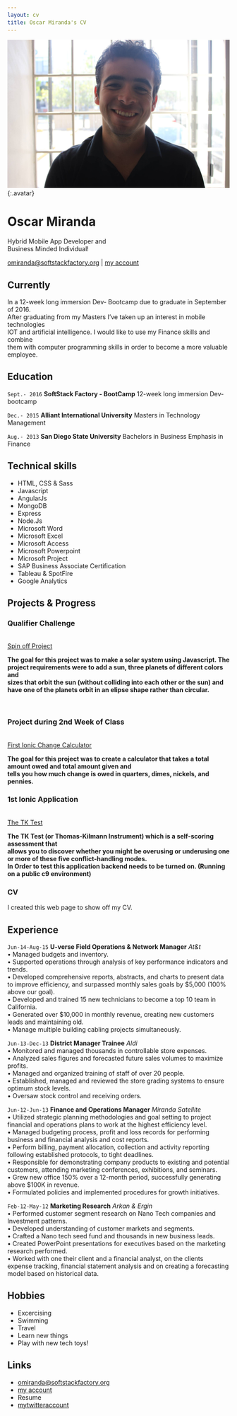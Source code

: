 ```yaml
---
layout: cv
title: Oscar Miranda's CV
---
```


![Oscar](./media/22.png){:.avatar}

# Oscar Miranda<br>
Hybrid Mobile App Developer and <br> 
Business Minded Individual!

<div id="webaddress">
<a href="mailto:">omiranda@softstackfactory.org</a>
|
<i class="fa fa-github"></i> <a href="https://github.com/omirandassf/omiranda.gitbhub.io.git">my account</a>
<!--|-->
<!--<i class="fa fa-twitter"></i> <a href="http://twitter.com/">mytwitteraccount</a>-->
</div>


## Currently

In a 12-week long immersion Dev- Bootcamp due to graduate in September of 2016.<br> 
After graduating from my Masters I’ve taken up an interest in mobile technologies <br>
IOT and artificial intelligence. I would like to use my Finance skills and combine <br>
them with computer programming skills in order to become a more valuable employee.


## Education

`Sept.- 2016`
__SoftStack Factory - BootCamp__ 12-week long immersion Dev-bootcamp

`Dec.- 2015`
__Alliant International University__ Masters in Technology Management

`Aug.- 2013`
__San Diego State University__ Bachelors in Business Emphasis in Finance


## Technical skills

* HTML, CSS & Sass
* Javascript
* AngularJs
* MongoDB
* Express
* Node.Js
* Microsoft Word
* Microsoft Excel
* Microsoft Access
* Microsoft Powerpoint
* Microsoft Project
* SAP Business Associate Certification 
* Tableau & SpotFire
* Google Analytics

## Projects & Progress

<h3>Qualifier Challenge</h3><br>
<a href="https://www.khanacademy.org/computer-programming/spin-off-of-orbiting-challenge-30-oscar/5506801775" target="_blank"> Spin off Project</a>
<p><strong>The goal for this project was to make a solar system using Javascript. The project requirements were to add a sun, three planets of different colors and <br>
sizes that orbit the sun (without colliding into each other or the sun) and have one of the planets orbit in an elipse shape rather than circular.</strong></p><br>
<!--<h3>Project during 1st Week of Class</h3><br>-->
<!--<a href="http://codepen.io/ozkar521/pen/QEEdyL" target="_blank">Train Challenge</a>-->
<!--<p><strong>The Objective was to create a program that would tell you which trains are running and which are not, <br>-->
<!--based on you setting the parameters in the beginning.</strong></p><br>-->
<h3>Project during 2nd Week of Class</h3><br>
<a href="http://codepen.io/ozkar521/pen/QEEdyL" target="_blank">First Ionic Change Calculator</a>
<p><strong>The goal for this project was to create a calculator that takes a total amount owed and total amount given and <br>
tells you how much change is owed in quarters, dimes, nickels, and pennies.</strong></p>
<h3>1st Ionic Application</h3><br>
<a href="https://ide.c9.io/oscar521/tktest" target="_blank">The TK Test</a>
<p><strong>The TK Test (or Thomas-Kilmann Instrument) which is a self-scoring assessment that <br>
allows you to discover whether you might be overusing or underusing one or more of these five conflict-handling modes.<br>
In Order to test this application backend needs to be turned on. (Running on a public c9 environment)</strong></p>



### CV

I created this web page to show off my CV. 

<!--## Achievements-->

<!--Coming Soon - Stay Tuned !-->

## Experience

`Jun-14-Aug-15`
__U-verse Field Operations & Network Manager__ <em>At&t</em><br>
•	Managed budgets and inventory.<br>
•	Supported operations through analysis of key performance indicators and trends.<br>
•	Developed comprehensive reports, abstracts, and charts to present data to improve efficiency, and surpassed monthly sales goals by $5,000 (100% above our goal).<br> 
•	Developed and trained 15 new technicians to become a top 10 team in California.<br>
•	Generated over $10,000 in monthly revenue, creating new customers leads and maintaining old.<br>
•	Manage multiple building cabling projects simultaneously.<br>

`Jun-13-Dec-13`
__District Manager Trainee__ <em>Aldi</em><br>
•	Monitored and managed thousands in controllable store expenses.<br>
•	Analyzed sales figures and forecasted future sales volumes to maximize profits.<br>
•	Managed and organized training of staff of over 20 people.<br>
•	Established, managed and reviewed the store grading systems to ensure optimum stock levels.<br>
•	Oversaw stock control and receiving orders.<br>


`Jun-12-Jun-13`
__Finance and Operations Manager__  <em>Miranda Satellite</em><br>
•	Utilized strategic planning methodologies and goal setting to project financial and operations plans to work at the highest efficiency level.<br>
•	Managed budgeting process, profit and loss records for performing business and financial analysis and cost reports.<br>
•	Perform billing, payment allocation, collection and activity reporting following established protocols, to tight deadlines.<br> 
•	Responsible for demonstrating company products to existing and potential customers, attending marketing conferences, exhibitions, and seminars.<br> 
•	Grew new office 150% over a 12-month period, successfully generating above $100K in revenue.<br>
•	Formulated policies and implemented procedures for growth initiatives.<br>



`Feb-12-May-12`
__Marketing Research__  <em>Arkan & Ergin</em><br>
• 	Performed customer segment research on Nano Tech companies and Investment patterns.<br>
• 	Developed understanding of customer markets and segments.<br>
•	Crafted a Nano tech seed fund and thousands in new business leads.<br>
•	Created PowerPoint presentations for executives based on the marketing research performed.<br> 
•	Worked with one their client and a financial analyst, on the clients expense tracking, financial statement analysis and on creating a forecasting model based on historical data.<br>




## Hobbies

* Excercising
* Swimming
* Travel
* Learn new things
* Play with new tech toys!

## Links

* <i class="fa fa-envelope"></i> <a href="mailto:">omiranda@softstackfactory.org</a><br />
* <i class="fa fa-github"></i> <a href="https://github.com/omirandassf">my account</a><br />
* <a src="./media/oscarmresume.docx">Resume</a><br />
* <i class="fa fa-twitter"></i> <a href="./media/oscarmresume.docx">mytwitteraccount</a><br />
<!--* <i class="fa fa-stack-overflow"></i> <a href="http://stackoverflow.com/">SO Account</a>-->
<!--* <i class="fa fa-google"></i> <a href="http://scholar.google.com/">scholar</a>-->
